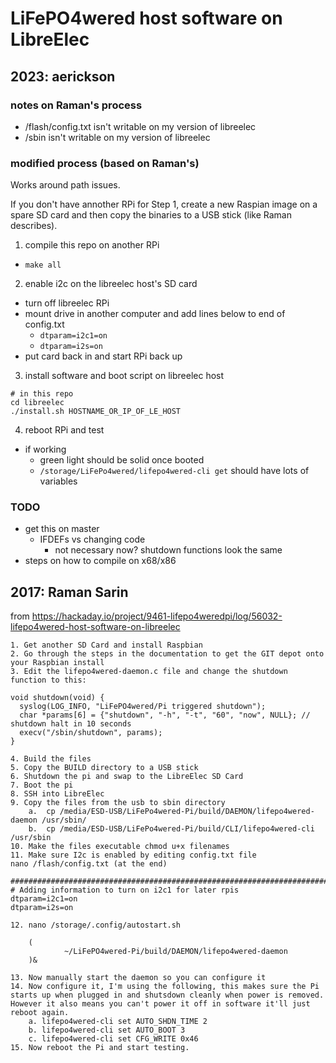 # LiFePO4wered host software on LibreElec

## 2023: aerickson

### notes on Raman's process

- /flash/config.txt isn't writable on my version of libreelec
- /sbin isn't writable on my version of libreelec

### modified process (based on Raman's)

Works around path issues.

If you don't have annother RPi for Step 1, create a new Raspian image on a spare SD card and then copy the binaries to a USB stick (like Raman describes).

1. compile this repo on another RPi
  - `make all`
2. enable i2c on the libreelec host's SD card
  - turn off libreelec RPi 
  - mount drive in another computer and add lines below to end of config.txt
    - `dtparam=i2c1=on`
    - `dtparam=i2s=on`
  - put card back in and start RPi back up
3. install software and boot script on libreelec host
  ```
  # in this repo
  cd libreelec
  ./install.sh HOSTNAME_OR_IP_OF_LE_HOST
```
4. reboot RPi and test
  - if working
    - green light should be solid once booted
    - `/storage/LiFePo4wered/lifepo4wered-cli get` should have lots of variables

### TODO

- get this on master
  - IFDEFs vs changing code
    - not necessary now? shutdown functions look the same
- steps on how to compile on x68/x86

## 2017: Raman Sarin

from https://hackaday.io/project/9461-lifepo4weredpi/log/56032-lifepo4wered-host-software-on-libreelec

```
1. Get another SD Card and install Raspbian
2. Go through the steps in the documentation to get the GIT depot onto your Raspbian install
3. Edit the lifepo4wered-daemon.c file and change the shutdown function to this:

void shutdown(void) {
  syslog(LOG_INFO, "LiFePO4wered/Pi triggered shutdown");
  char *params[6] = {"shutdown", "-h", "-t", "60", "now", NULL}; // shutdown halt in 10 seconds
  execv("/sbin/shutdown", params);
}

4. Build the files
5. Copy the BUILD directory to a USB stick
6. Shutdown the pi and swap to the LibreElec SD Card
7. Boot the pi
8. SSH into LibreElec 
9. Copy the files from the usb to sbin directory 
	a.  cp /media/ESD-USB/LiFePo4wered-Pi/build/DAEMON/lifepo4wered-daemon /usr/sbin/
	b.  cp /media/ESD-USB/LiFePo4wered-Pi/build/CLI/lifepo4wered-cli /usr/sbin
10. Make the files executable chmod u+x filenames
11. Make sure I2c is enabled by editing config.txt file
nano /flash/config.txt (at the end)

################################################################################
# Adding information to turn on i2c1 for later rpis
dtparam=i2c1=on
dtparam=i2s=on

12. nano /storage/.config/autostart.sh
	
	(
	        ~/LiFePO4wered-Pi/build/DAEMON/lifepo4wered-daemon
	)&
	
13. Now manually start the daemon so you can configure it
14. Now configure it, I'm using the following, this makes sure the Pi starts up when plugged in and shutsdown cleanly when power is removed. However it also means you can't power it off in software it'll just reboot again.
	a. lifepo4wered-cli set AUTO_SHDN_TIME 2
	b. lifepo4wered-cli set AUTO_BOOT 3
	c. lifepo4wered-cli set CFG_WRITE 0x46 
15. Now reboot the Pi and start testing.
```
